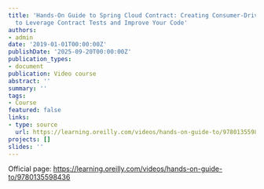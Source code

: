 ```yaml
---
title: 'Hands-On Guide to Spring Cloud Contract: Creating Consumer-Driven Contracts
  to Leverage Contract Tests and Improve Your Code'
authors:
- admin
date: '2019-01-01T00:00:00Z'
publishDate: '2025-09-20T00:00:00Z'
publication_types:
- document
publication: Video course
abstract: ''
summary: ''
tags:
- Course
featured: false
links:
- type: source
  url: https://learning.oreilly.com/videos/hands-on-guide-to/9780135598436
projects: []
slides: ''
---
```


Official page: <https://learning.oreilly.com/videos/hands-on-guide-to/9780135598436>
